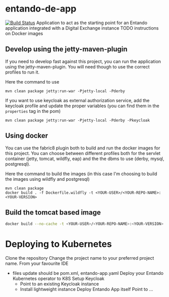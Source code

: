 # entando-de-app
[![Build Status](https://jenkins.entandocloud.com/buildStatus/icon?job=de-entando-de-app-master)](https://jenkins.entandocloud.com/job/de-entando-de-app-master/)
Application to act as the starting point for an Entando application integrated with a Digital Exchange instance
TODO instructions on Docker images

## Develop using the jetty-maven-plugin
If you need to develop fast against this project, you can run the application using the jetty-maven-plugin.
You will need though to use the correct profiles to run it.

Here the command to use 
```
mvn clean package jetty:run-war -Pjetty-local -Pderby
```

If you want to use keycloak as external authorization service, add the keycloak profile and update the proper variables (you can find them in the `properties` tag in the pom)

```
mvn clean package jetty:run-war -Pjetty-local -Pderby -Pkeycloak
```

## Using docker
You can use the fabric8 plugin both to build and run the docker images for this project. 
You can choose between different profiles both for the servlet container (jetty, tomcat, wildfly, eap) 
and the the dbms to use (derby, mysql, postgresql).

Here the command to build the images (in this case I'm choosing to build the images using wildfly and postgresql)
```
mvn clean package
docker build . -f Dockerfile.wildfly -t <YOUR-USER>/<YOUR-REPO-NAME>:<YOUR-VERSION>

```

## Build the tomcat based image
```bash
docker build --no-cache -t <YOUR-USER>/<YOUR-REPO-NAME>:<YOUR-VERSION> -f Dockerfile.tomcat --build-arg context_path=entando-de-app .
```

# Deploying to Kubernetes
Clone the repository
Change the project name to your preferred project name. From your favourite IDE
 - files update should be pom.xml, entando-app.yaml
Deploy your Entando Kubernetes operator to K8S
Setup Keycloak
    - Point to an existing Keycloak instance
    - Install lightweight instance
Deploy Entando App itself
Point to ...       
